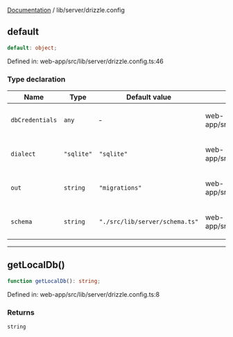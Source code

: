 [Documentation](../../modules.md) / lib/server/drizzle.config

## default

```ts
default: object;
```

Defined in: web-app/src/lib/server/drizzle.config.ts:46

### Type declaration

<table>
<thead>
<tr>
<th>Name</th>
<th>Type</th>
<th>Default value</th>
<th>Defined in</th>
</tr>
</thead>
<tbody>
<tr>
<td>

<a id="dbcredentials"></a> `dbCredentials`

</td>
<td>

`any`

</td>
<td>

&hyphen;

</td>
<td>

web-app/src/lib/server/drizzle.config.ts:50

</td>
</tr>
<tr>
<td>

<a id="dialect"></a> `dialect`

</td>
<td>

`"sqlite"`

</td>
<td>

`"sqlite"`

</td>
<td>

web-app/src/lib/server/drizzle.config.ts:49

</td>
</tr>
<tr>
<td>

<a id="out"></a> `out`

</td>
<td>

`string`

</td>
<td>

`"migrations"`

</td>
<td>

web-app/src/lib/server/drizzle.config.ts:48

</td>
</tr>
<tr>
<td>

<a id="schema"></a> `schema`

</td>
<td>

`string`

</td>
<td>

`"./src/lib/server/schema.ts"`

</td>
<td>

web-app/src/lib/server/drizzle.config.ts:47

</td>
</tr>
</tbody>
</table>

***

## getLocalDb()

```ts
function getLocalDb(): string;
```

Defined in: web-app/src/lib/server/drizzle.config.ts:8

### Returns

`string`
